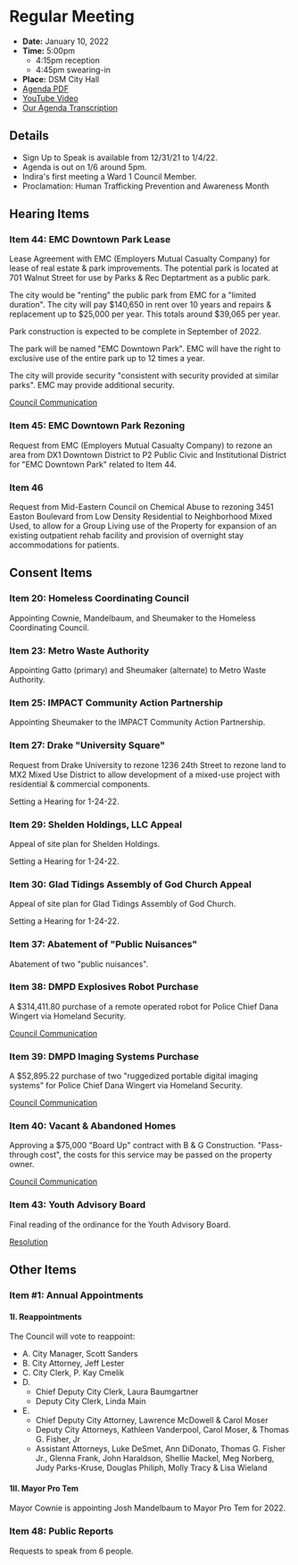 # Regular Meeting

- **Date:** January 10, 2022
- **Time:** 5:00pm 
    - 4:15pm reception
    - 4:45pm swearing-in
- **Place:** DSM City Hall
- [Agenda PDF](https://councildocs.dsm.city/agendas/ag20220110.pdf)
- [YouTube Video](https://youtu.be/3K9jrkL4mCM)
- [Our Agenda Transcription](#/view/agenda~2022~transcription~01-10_RM)

## Details

- Sign Up to Speak is available from 12/31/21 to 1/4/22.
- Agenda is out on 1/6 around 5pm.
- Indira's first meeting a Ward 1 Council Member.
- Proclamation: Human Trafficking Prevention and Awareness Month

## Hearing Items

### Item 44: EMC Downtown Park Lease

Lease Agreement with EMC (Employers Mutual Casualty Company) for lease of real estate &
park improvements.
The potential park is located at 701 Walnut Street for use by Parks & Rec Deptartment as a public park.

The city would be "renting" the public park from EMC for a "limited duration". The city will pay $140,650 in rent over 10 years and repairs & replacement up to $25,000 per year. This
totals around $39,065 per year.

Park construction is expected to be complete in September of 2022.

The park will be named "EMC Downtown Park". EMC will have the right to exclusive use of the entire park up to 12 times a year.

The city will provide security "consistent with security provided at similar parks". EMC may provide
additional security.

[Council Communication](https://councildocs.dsm.city/Communications/2022/22-003.pdf)

### Item 45: EMC Downtown Park Rezoning

Request from EMC (Employers Mutual Casualty Company) to rezone an area from 
DX1 Downtown District to P2 Public Civic and Institutional District for
"EMC Downtown Park" related to Item 44.

### Item 46

Request from Mid-Eastern Council on Chemical Abuse to rezoning 3451 Easton Boulevard
from Low Density Residential to Neighborhood Mixed Used, 
to allow for a Group Living use of the Property for expansion of an existing outpatient 
rehab facility and provision of overnight stay accommodations for patients.

## Consent Items

### Item 20: Homeless Coordinating Council

Appointing Cownie, Mandelbaum, and Sheumaker to the Homeless Coordinating Council.

### Item 23: Metro Waste Authority

Appointing Gatto (primary) and Sheumaker (alternate) to Metro Waste Authority.

### Item 25: IMPACT Community Action Partnership

Appointing Sheumaker to the IMPACT Community Action Partnership.

### Item 27: Drake "University Square"

Request from Drake University to rezone 1236 24th Street to 
rezone land to MX2 Mixed Use District to allow development of a mixed-use project with
residential & commercial components. 

Setting a Hearing for 1-24-22.

### Item 29: Shelden Holdings, LLC Appeal

Appeal of site plan for Shelden Holdings.

Setting a Hearing for 1-24-22.

### Item 30: Glad Tidings Assembly of God Church Appeal

Appeal of site plan for Glad Tidings Assembly of God Church.

Setting a Hearing for 1-24-22.

### Item 37: Abatement of "Public Nuisances"

Abatement of two "public nuisances".

### Item 38: DMPD Explosives Robot Purchase

A $314,411.80 purchase of a remote operated robot for Police Chief Dana Wingert 
via Homeland Security.

[Council Communication](https://councildocs.dsm.city/Communications/2022/22-004.pdf)

### Item 39: DMPD Imaging Systems Purchase

A $52,895.22 purchase of two "ruggedized portable digital imaging systems" for Police Chief Dana Wingert
via Homeland Security.

[Council Communication](https://councildocs.dsm.city/Communications/2022/22-005.pdf)

### Item 40: Vacant & Abandoned Homes

Approving a $75,000 "Board Up" contract with B & G Construction. "Pass-through cost", the costs
for this service may be passed on the property owner.

[Council Communication](http://www.dmgov.org/Government/CityCouncil/Communications/22-001.pdf)

### Item 43: Youth Advisory Board

Final reading of the ordinance for the Youth Advisory Board.

[Resolution](http://www.dmgov.org/government/CityCouncil/Resolutions/20220110/43.pdf)

## Other Items

### Item #1: Annual Appointments

#### 1I. Reappointments

The Council will vote to reappoint:

- A. City Manager, Scott Sanders
- B. City Attorney, Jeff Lester
- C. City Clerk, P. Kay Cmelik
- D. 
    - Chief Deputy City Clerk, Laura Baumgartner
    - Deputy City Clerk, Linda Main
- E. 
    - Chief Deputy City Attorney, Lawrence McDowell & Carol Moser 
    - Deputy City Attorneys, Kathleen Vanderpool, Carol Moser, & Thomas G. Fisher, Jr
    - Assistant Attorneys, Luke DeSmet, Ann DiDonato, Thomas G. Fisher Jr., 
        Glenna Frank, John Haraldson, Shellie Mackel, Meg Norberg, Judy Parks-Kruse, 
        Douglas Philiph, Molly Tracy & Lisa Wieland

#### 1II. Mayor Pro Tem

Mayor Cownie is appointing Josh Mandelbaum to Mayor Pro Tem for 2022.

### Item 48: Public Reports

Requests to speak from 6 people.
